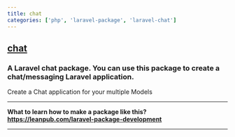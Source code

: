 ```yaml
---
title: chat
categories: ['php', 'laravel-package', 'laravel-chat']
---
```

## [chat](https://github.com/musonza/chat)

### A Laravel chat package. You can use this package to create a chat/messaging Laravel application.


Create a Chat application for your multiple Models

**********************************************************
**What to learn how to make a package like this? https://leanpub.com/laravel-package-development**
***************************************************************************************************
